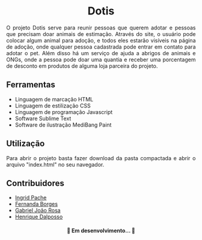 <h1 align="center">Dotis</h1>
<p align="justify">O projeto Dotis serve para reunir pessoas que querem adotar e pessoas que precisam doar animais de estimação. Através do site, o usuário pode colocar algum animal para adoção, e todos eles estarão visíveis na página de adoção, onde qualquer pessoa cadastrada pode entrar em contato para adotar o pet. Além disso há um serviço de ajuda a abrigos de animais e ONGs, onde a pessoa pode doar uma quantia e receber uma porcentagem de desconto em produtos de alguma loja parceira do projeto.</p>
<h2>Ferramentas</h2>
<ul>
	<li>Linguagem de marcação HTML</li>
	<li>Linguagem de estilização CSS</li>
	<li>Linguagem de programação Javascript</li>
	<li>Software Sublime Text</li>
	<li>Software de ilustração MediBang Paint</li>
</ul>
<h2>Utilização</h2>
<p align="justify">Para abrir o projeto basta fazer download da pasta compactada e abrir o arquivo "index.html" no seu navegador.</p>
<h2>Contribuidores</h2>
<ul>
	<li><a href="https://github.com/ingguk">Ingrid Pache</a></li>
	<li><a href="https://github.com/FernandaBorges">Fernanda Borges</a></li>
	<li><a href="https://github.com/gabrieljoaorosa1">Gabriel João Rosa</a></li>
	<li><a href="https://github.com/hadDOTpy">Henrique Dalposso</a></li>
</ul>
<h4 align="center"> 
	🚧  Em desenvolvimento...  🚧
</h4>
